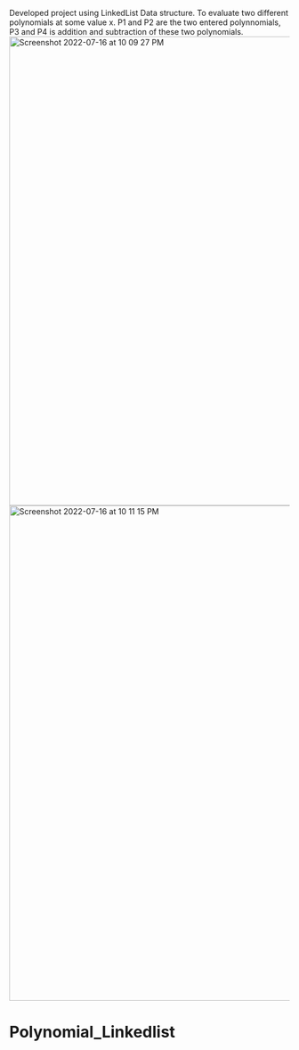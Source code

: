 Developed project using LinkedList Data structure. To evaluate two different polynomials at some value x.
P1 and P2 are the two entered polynnomials,
P3 and P4 is addition and subtraction of these two polynomials.
<img width="842" alt="Screenshot 2022-07-16 at 10 09 27 PM" src="https://user-images.githubusercontent.com/80086566/179364106-51e43756-5c1c-4af4-843e-d4f8e554a278.png">
<img width="889" alt="Screenshot 2022-07-16 at 10 11 15 PM" src="https://user-images.githubusercontent.com/80086566/179364113-c10e6d81-ecaf-44b7-b7e1-1d644d6ab18a.png">
# Polynomial_Linkedlist


